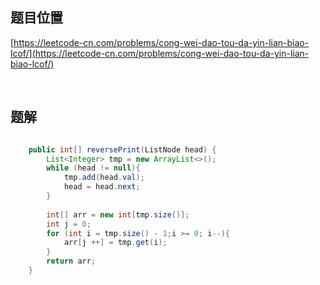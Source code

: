 ## 题目位置

[https://leetcode-cn.com/problems/cong-wei-dao-tou-da-yin-lian-biao-lcof/](https://leetcode-cn.com/problems/cong-wei-dao-tou-da-yin-lian-biao-lcof/)

<br/>

## 题解


```java

    public int[] reversePrint(ListNode head) {
        List<Integer> tmp = new ArrayList<>();
        while (head != null){
            tmp.add(head.val);
            head = head.next;
        }
        
        int[] arr = new int[tmp.size()];
        int j = 0;
        for (int i = tmp.size() - 1;i >= 0; i--){
            arr[j ++] = tmp.get(i);
        }
        return arr;
    }

```
